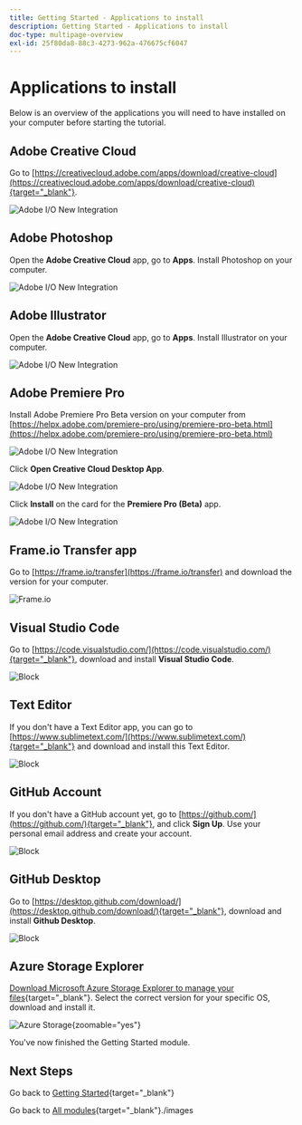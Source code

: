 ```yaml
---
title: Getting Started - Applications to install
description: Getting Started - Applications to install
doc-type: multipage-overview
exl-id: 25f80da8-88c3-4273-962a-476675cf6047
---
```

# Applications to install

Below is an overview of the applications you will need to have installed on your computer before starting the tutorial.

## Adobe Creative Cloud

Go to [https://creativecloud.adobe.com/apps/download/creative-cloud](https://creativecloud.adobe.com/apps/download/creative-cloud){target="_blank"}. 

![Adobe I/O New Integration](./images/cc.png)

## Adobe Photoshop

Open the **Adobe Creative Cloud** app, go to **Apps**. Install Photoshop on your computer.

![Adobe I/O New Integration](./images/psd.png)

## Adobe Illustrator

Open the **Adobe Creative Cloud** app, go to **Apps**. Install Illustrator on your computer.

![Adobe I/O New Integration](./images/psd.png)

## Adobe Premiere Pro

Install Adobe Premiere Pro Beta version on your computer from [https://helpx.adobe.com/premiere-pro/using/premiere-pro-beta.html](https://helpx.adobe.com/premiere-pro/using/premiere-pro-beta.html)

![Adobe I/O New Integration](./images/prpro.png)

Click **Open Creative Cloud Desktop App**.

![Adobe I/O New Integration](./images/prpro1.png)

Click **Install** on the card for the **Premiere Pro (Beta)** app.

![Adobe I/O New Integration](./images/prpro2.png)

## Frame.io Transfer app

Go to [https://frame.io/transfer](https://frame.io/transfer) and download the version for your computer.

![Frame.io](./images/frameio11.png)

## Visual Studio Code

Go to [https://code.visualstudio.com/](https://code.visualstudio.com/){target="_blank"}, download and install **Visual Studio Code**.

![Block](./images/vsc1.png)

## Text Editor

If you don't have a Text Editor app, you can go to [https://www.sublimetext.com/](https://www.sublimetext.com/){target="_blank"} and download and install this Text Editor.

![Block](./images/text1.png)

## GitHub Account

If you don't have a GitHub account yet, go to [https://github.com/](https://github.com/){target="_blank"}, and click **Sign Up**. Use your personal email address and create your account.

![Block](./images/git.png)

## GitHub Desktop

Go to [https://desktop.github.com/download/](https://desktop.github.com/download/){target="_blank"}, download and install **Github Desktop**.

![Block](./images/block1.png)

## Azure Storage Explorer

[Download Microsoft Azure Storage Explorer to manage your files](https://azure.microsoft.com/en-us/products/storage/storage-explorer#Download-4){target="_blank"}. Select the correct version for your specific OS, download and install it.

![Azure Storage](./images/az10.png){zoomable="yes"}

You've now finished the Getting Started module.

## Next Steps

Go back to [Getting Started](./getting-started.md){target="_blank"}

Go back to [All modules](./../../../overview.md){target="_blank"}./images
